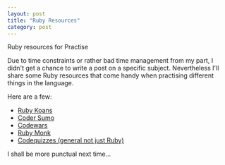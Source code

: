 ```yaml
---
layout: post
title: "Ruby Resources"
category: post
---
```


Ruby resources for Practise

Due to time constraints or rather bad time management from my part, I didn't get a chance to write a post on a specific subject. Nevertheless I'll share some Ruby resources that come handy when practising different things in the language.

Here are a few:

- [Ruby Koans](http://rubykoans.com/)
- [Coder Sumo](http://codersumo.com/)
- [Codewars](http://www.codewars.com/)
- [Ruby Monk](https://rubymonk.com/)
- [Codequizzes (general not just Ruby)](http://www.codequizzes.com/)

I shall be more punctual next time...

